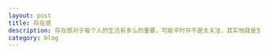 ```yaml
---
layout: post
title: 存在感
description: 存在感对于每个人的生活有多么的重要，可能平时并不是太关注，其实他就是生活的全部
category: blog
---
```






[赫连勃格]:    http://blog.he-lian.com  "赫连勃格"
